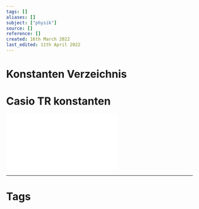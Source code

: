 ```yaml
---
tags: []
aliases: []
subject: ["physik"]
source: []
reference: []
created: 16th March 2022
last_edited: 11th April 2022
---
```


# Konstanten Verzeichnis

# Casio TR konstanten
![Casio_fx-991dex_classwiz_Konstanten](Casio_fx-991dex_classwiz_Konstanten.pdf)

---
# Tags